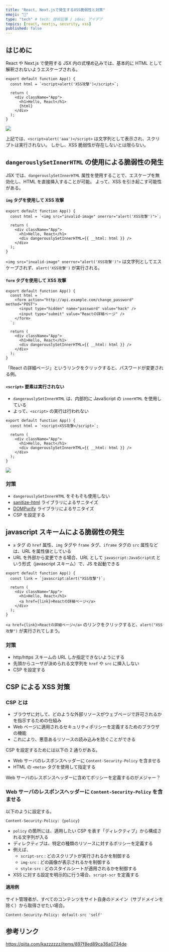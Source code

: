 ```yaml
---
title: "React, Next.jsで発生するXSS脆弱性と対策"
emoji: "🐙"
type: "tech" # tech: 技術記事 / idea: アイデア
topics: [react, nextjs, security, xss]
published: false
---
```


## はじめに

React や Next.js で使用する JSX 内の式埋め込みでは、基本的に HTML として解釈されないようエスケープされる。

```tsx
export default function App() {
  const html = `<script>alert('XSS攻撃')</script>`;

  return (
    <div className="App">
      <h1>Hello, React</h1>
      {html}
    </div>
  );
}
```

![](https://storage.googleapis.com/zenn-user-upload/21161d294087-20240108.png)

上記では、`<script>alert('aaa')</script>` は文字列として表示され、スクリプトは実行されない。
しかし、XSS 脆弱性が存在しないとは限らない。

## `dangerouslySetInnerHTML` の使用による脆弱性の発生

JSX では、`dangerouslySetInnerHTML` 属性を使用することで、エスケープを無効化し、HTML を直接挿入することが可能。
よって、XSS を引き起こす可能性がある。

#### `img` タグを使用して XSS 攻撃

```tsx
export default function App() {
  const html = `<img src="invalid-image" onerror="alert('XSS攻撃')">`;

  return (
    <div className="App">
      <h1>Hello, React</h1>
      <div dangerouslySetInnerHTML={{ __html: html }} />
    </div>
  );
}
```

`<img src="invalid-image" onerror="alert('XSS攻撃')">` は文字列としてエスケープされず、`alert('XSS攻撃')` が実行される。

#### `form` タグを使用して XSS 攻撃

```tsx
export default function App() {
  const html = `
    <form action="http://api.example.com/change_password" method="POST">
      <input type="hidden" name="password" value="hack" />
      <input type="submit" value="Reactの詳細ページ" />
    </form>
  `;

  return (
    <div className="App">
      <h1>Hello, React</h1>
      <div dangerouslySetInnerHTML={{ __html: html }} />
    </div>
  );
}
```

「React の詳細ページ」というリンクをクリックすると、パスワードが変更される例。

#### `<script>` 要素は実行されない

- `dangerouslySetInnerHTML` は、内部的に JavaScript の `innerHTML` を使用している
- よって、`<script>` の実行は行われない

```tsx
export default function App() {
  const html = `<script>XSS攻撃</script>`;

  return (
    <div className="App">
      <h1>Hello, React</h1>
      <div dangerouslySetInnerHTML={{ __html: html }} />
    </div>
  );
}
```

![](https://storage.googleapis.com/zenn-user-upload/38d1a0cf2b37-20240108.png)

### 対策

- `dangerouslySetInnerHTML` をそもそも使用しない
- [sanitize-html](https://www.npmjs.com/package/sanitize-html) ライブラリによるサニタイズ
- [DOMPurify](https://www.npmjs.com/package/dompurify) ライブラリによるサニタイズ
- CSP を設定する

## javascript スキームによる脆弱性の発生

- `a` タグ の `href` 属性、`img` タグや `frame` タグ、`iframe` タグの `src` 属性などは、URL を属性値としている
- URL を外部から変更できる場合、URL として `javascript:JavaScript式` という形式（javascript スキーム）で、JS を起動できる

```tsx
export default function App() {
  const link = `javascript:alert("XSS攻撃")`;

  return (
    <div className="App">
      <h1>Hello, React</h1>
      <a href={link}>Reactの詳細ページ</a>
    </div>
  );
}
```

`<a href={link}>Reactの詳細ページ</a>` のリンクをクリックすると、`alert("XSS攻撃")` が実行されてしまう。

### 対策

- http/https スキームの URL しか指定できないようにする
- 先頭からユーザが決められる文字列を `href` や `src` に挿入しない
- CSP を設定する

## CSP による XSS 対策

### CSP とは

- ブラウザに対して、どのような外部リソースがウェブページで許可されるかを指示するための仕組み
- Web ページに適用されるセキュリティポリシーを定義するためのブラウザの機能
- これにより、悪意あるリソースの読み込みを防ぐことができる

CSP を設定するためには以下の 2 通りがある。

- Web サーバのレスポンスヘッダーに `Content-Security-Policy` を含ませる
- HTML の `<meta>` タグを使用して指定する

Web サーバのレスポンスヘッダーに含めてポリシーを定義するのがメジャー？

### Web サーバのレスポンスヘッダーに `Content-Security-Policy` を含ませる

以下のように設定する。

```
Content-Security-Policy: {policy}
```

- `policy` の箇所には、適用したい CSP を表す「ディレクティブ」から構成される文字列が入る
- ディレクティブは、特定の種類のリソースに対するポリシーを定義する
- 例えば、
  - `script-src` : どのスクリプトが実行されるかを制御する
  - `img-src` : どの画像が表示されるかを制御する
  - `style-src` : どのスタイルシートが適用されるかを制御する
- XSS に対する設定を明示的に行う場合、`script-scr` を定義する

#### 適用例

サイト管理者が、すべてのコンテンツをサイト自身のドメイン（サブドメインを除く）から取得させたい場合。

```
Content-Security-Policy: default-src 'self'
```

## 参考リンク

https://qiita.com/kazzzzzz/items/897f8ed89ca36a0734de
